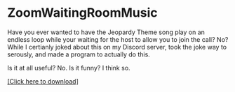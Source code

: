 # ZoomWaitingRoomMusic
Have you ever wanted to have the Jeopardy Theme song play on an endless loop while your waiting for the host to allow you to join the call?
No? While I certianly joked about this on my Discord server, took the joke way to serously, and made a program to actually do this.

Is it at all useful? No. 
Is it funny? I think so.

[[Click here to download]](https://github.com/egold555/ZoomWaitingRoomMusic/raw/master/%23%20Release/ZoomWaitingRoomMusic.jar)
